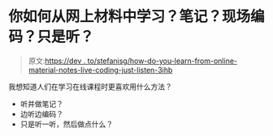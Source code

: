 # 你如何从网上材料中学习？笔记？现场编码？只是听？

> 原文:[https://dev . to/stefanisg/how-do-you-learn-from-online-material-notes-live-coding-just-listen-3ihb](https://dev.to/stefanisg/how-do-you-learn-from-online-material-notes-live-coding-just-listen-3ihb)

我想知道人们在学习在线课程时更喜欢用什么方法？

*   听并做笔记？
*   边听边编码？
*   只是听一听，然后做点什么？
